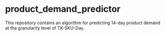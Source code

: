 # product_demand_predictor
This repository contains an algorithm for predicting 14-day product demand at the granularity level of TK-SKU-Day.
